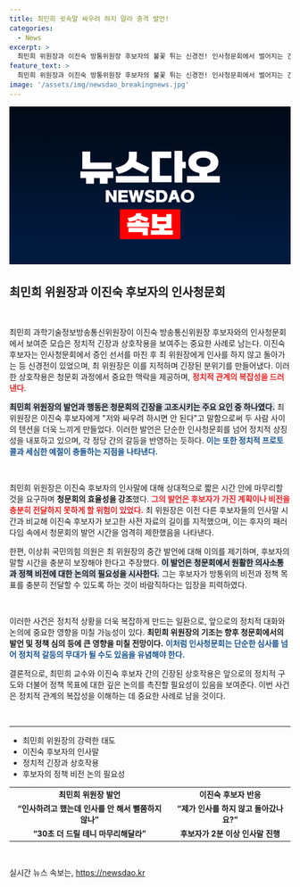 ```yaml
---
title: 최민희 귓속말 싸우려 하지 말라 충격 발언!
categories:
  - News
excerpt: >
  최민희 위원장과 이진숙 방통위원장 후보자의 불꽃 튀는 신경전! 인사청문회에서 벌어지는 긴장감 넘치는 순간들을 놓치지 마세요. 과연 이들의 갈등이 어떤 결과를 초래할지 궁금하다면 클릭!
feature_text: >
  최민희 위원장과 이진숙 방통위원장 후보자의 불꽃 튀는 신경전! 인사청문회에서 벌어지는 긴장감 넘치는 순간들을 놓치지 마세요. 과연 이들의 갈등이 어떤 결과를 초래할지 궁금하다면 클릭!
image: '/assets/img/newsdao_breakingnews.jpg'
---
```


<p><img src="/assets/img/newsdao_breakingnews.jpg" alt="ranknews 속보" /></p>

<h2 data-ke-size="size26">최민희 위원장과 이진숙 후보자의 인사청문회</h2>

<p data-ke-size="size16">&nbsp;</p>

<p>최민희 과학기술정보방송통신위원장이 이진숙 방송통신위원장 후보자와의 인사청문회에서 보여준 모습은 정치적 긴장과 상호작용을 보여주는 중요한 사례로 남는다. 이진숙 후보자는 인사청문회에서 증인 선서를 마친 후 최 위원장에게 인사를 하지 않고 돌아가는 등 신경전이 있었으며, 최 위원장은 이를 지적하며 긴장된 분위기를 만들어냈다. 이러한 상호작용은 청문회 과정에서 중요한 맥락을 제공하며, <b><span style="color: #ee2323;">정치적 관계의 복잡성을 드러낸다</span></b>.</p>

<p><b><span style="background-color: #21538527;">최민희 위원장의 발언과 행동은 청문회의 긴장을 고조시키는 주요 요인 중 하나였다.</span></b> 최 위원장은 이진숙 후보자에게 "저와 싸우려 하시면 안 된다"고 말함으로써 두 사람 사이의 텐션을 더욱 느끼게 만들었다. 이러한 발언은 단순한 인사청문회를 넘어 정치적 상징성을 내포하고 있으며, 각 정당 간의 갈등을 반영하는 듯하다. <b><span style="color: #1a5490;">이는 또한 정치적 프로토콜과 세심한 예절이 충돌하는 지점을 나타낸다.</span></b></p>

<p data-ke-size="size16">&nbsp;</p>

<p>최민희 위원장은 이진숙 후보자의 인사말에 대해 상대적으로 짧은 시간 안에 마무리할 것을 요구하며 <b>청문회의 효율성을 강조</b>했다. <b><span style="color: #ee2323;">그의 발언은 후보자가 가진 계획이나 비전을 충분히 전달하지 못하게 할 위험이 있었다.</span></b> 최 위원장은 이전 다른 후보자들의 인사말 시간과 비교해 이진숙 후보자가 보고한 사전 자료의 길이를 지적했으며, 이는 후자의 패러다임 속에서 청문회의 발언 시간을 엄격히 제한했음을 나타낸다.</p>

<p>한편, 이상휘 국민의힘 의원은 최 위원장의 중간 발언에 대해 이의를 제기하며, 후보자의 말할 시간을 충분히 보장해야 한다고 주장했다. <b><span style="background-color: #21538527;">이 발언은 청문회에서 원활한 의사소통과 정책 비전에 대한 논의의 필요성을 시사한다.</span></b> 그는 후보자가 방통위의 비전과 정책 목표를 충분히 전달할 수 있도록 하는 것이 바람직하다는 입장을 피력하였다.</p>

<p data-ke-size="size16">&nbsp;</p>

<p>이러한 사건은 정치적 상황을 더욱 복잡하게 만드는 일환으로, 앞으로의 정치적 대화와 논의에 중요한 영향을 미칠 가능성이 있다. <b>최민희 위원장의 기조는 향후 청문회에서의 발언 및 정책 심의 등에 큰 영향을 미칠 전망이다.</b> <b><span style="color: #1a5490;">이처럼 인사청문회는 단순한 심사를 넘어 정치적 갈등의 무대가 될 수도 있음을 유념해야 한다.</span></b></p>

<p>결론적으로, 최민희 교수와 이진숙 후보자 간의 긴장된 상호작용은 앞으로의 정치적 구도와 더불어 정책 목표에 대한 깊은 논의를 촉진할 필요성이 있음을 보여준다. 이번 사건은 정치적 관계의 복잡성을 이해하는 데 중요한 사례로 남을 것이다. </p>

<p data-ke-size="size16">&nbsp;</p>

<hr>

<ul>
    <li>최민희 위원장의 강력한 태도</li>
    <li>이진숙 후보자의 인사말</li>
    <li>정치적 긴장과 상호작용</li>
    <li>후보자의 정책 비전 논의 필요성</li>
</ul>

<table style="width: 100%; border-collapse: collapse;">
    <tr>
        <td style="text-align: center; height: 17px;"><b>최민희 위원장 발언</b></td>
        <td style="text-align: center; height: 17px;"><b>이진숙 후보자 반응</b></td>
    </tr>
    <tr>
        <td style="text-align: center; height: 17px;"><b>“인사하려고 했는데 인사를 안 해서 뻘쭘하지 않나” </b></td>
        <td style="text-align: center; height: 17px;"><b>“제가 인사를 하지 않고 돌아갔나요?”</b></td>
    </tr>
    <tr>
        <td style="text-align: center; height: 17px;"><b>“30초 더 드릴 테니 마무리해달라” </b></td>
        <td style="text-align: center; height: 17px;"><b>후보자가 2분 이상 인사말 진행</b></td>
    </tr>
</table> 

<p data-ke-size="size16">&nbsp;</p>
실시간 뉴스 속보는, <a href="https://newsdao.kr" rel="dofollow">https://newsdao.kr</a>


